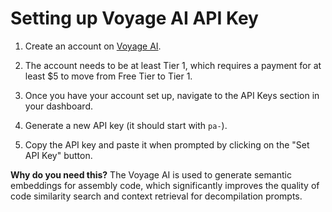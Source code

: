 # Setting up Voyage AI API Key

1. Create an account on [Voyage AI](https://www.voyageai.com/).

2. The account needs to be at least Tier 1, which requires a payment for at least $5 to move from Free Tier to Tier 1.

3. Once you have your account set up, navigate to the API Keys section in your dashboard.

4. Generate a new API key (it should start with `pa-`).

5. Copy the API key and paste it when prompted by clicking on the "Set API Key" button.

**Why do you need this?**
The Voyage AI is used to generate semantic embeddings for assembly code, which significantly improves the quality of code similarity search and context retrieval for decompilation prompts.
